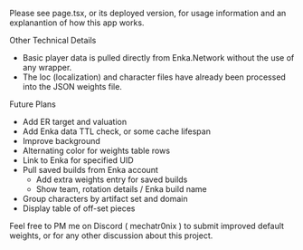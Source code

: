 Please see page.tsx, or its deployed version, for usage information and an explanantion of how this app works.

Other Technical Details

- Basic player data is pulled directly from Enka.Network without the use of any wrapper.
- The loc (localization) and character files have already been processed into the JSON weights file.

Future Plans

- Add ER target and valuation
- Add Enka data TTL check, or some cache lifespan
- Improve background
- Alternating color for weights table rows
- Link to Enka for specified UID
- Pull saved builds from Enka account
  - Add extra weights entry for saved builds
  - Show team, rotation details / Enka build name
- Group characters by artifact set and domain
- Display table of off-set pieces

Feel free to PM me on Discord ( mechatr0nix ) to submit improved default weights, or for any other discussion about this project.
